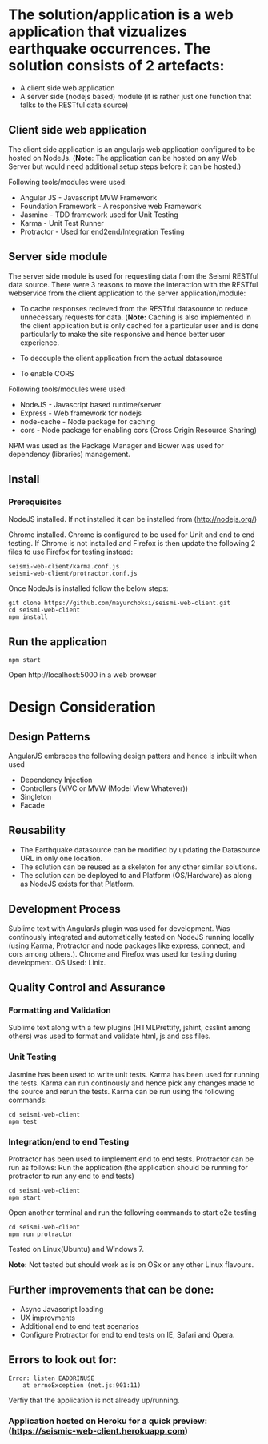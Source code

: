 # The solution/application is a web application that vizualizes earthquake occurrences. The solution consists of 2 artefacts:
* A client side web application
* A server side (nodejs based) module (it is rather just one function that talks to the RESTful data source)

## Client side web application

The client side application is an angularjs web application configured to be hosted on NodeJs. 
(**Note**: The application can be hosted on any Web Server but would need additional setup steps before it can be hosted.)

Following tools/modules were used:

* Angular JS - Javascript MVW Framework
* Foundation Framework - A responsive web Framework
* Jasmine - TDD framework used for Unit Testing
* Karma - Unit Test Runner
* Protractor - Used for end2end/Integration Testing

## Server side module
The server side module is used for requesting data from the Seismi RESTful data source. 
There were 3 reasons to move the interaction with the RESTful webservice from the client application to the server application/module:

* To cache responses recieved from the RESTful datasource to reduce unnecessary requests for data. 
(**Note:** Caching is also implemented in the client application but is only cached for a particular user and is done particularly to make the site responsive and hence better user experience.

* To decouple the client application from the actual datasource
* To enable CORS

Following tools/modules were used:

* NodeJS - Javascript based runtime/server
* Express - Web framework for nodejs
* node-cache - Node package for caching
* cors - Node package for enabling cors (Cross Origin Resource Sharing) 

NPM was used as the Package Manager and Bower was used for dependency (libraries) management.

## Install

### Prerequisites
NodeJS installed. If not installed it can be installed from (http://nodejs.org/)

Chrome installed. Chrome is configured to be used for Unit and end to end testing. If Chrome is not installed and Firefox is then update the following 2 files to use Firefox for testing instead:
```
seismi-web-client/karma.conf.js
seismi-web-client/protractor.conf.js
```

Once NodeJs is installed follow the below steps:
```
git clone https://github.com/mayurchoksi/seismi-web-client.git
cd seismi-web-client
npm install
```

## Run the application
```
npm start
```
Open http://localhost:5000 in a web browser

# Design Consideration
## Design Patterns
AngularJS embraces the following design patters and hence is inbuilt when used

* Dependency Injection
* Controllers (MVC or MVW (Model View Whatever))
* Singleton
* Facade

## Reusability
* The Earthquake datasource can be modified by updating the Datasource URL in only one location.
* The solution can be reused as a skeleton for any other similar solutions.
* The solution can be deployed to and Platform (OS/Hardware) as along as NodeJS exists for that Platform.

## Development Process
Sublime text with AngularJs plugin was used for development. Was continously integrated and automatically tested on NodeJS running locally (using Karma, Protractor and node packages like express, connect, and cors among others.). Chrome and Firefox was used for testing during development. OS Used: Linix.

## Quality Control and Assurance
### Formatting and Validation
Sublime text along with a few plugins (HTMLPrettify, jshint, csslint among others) was used to format and validate html, js and css files.

### Unit Testing
Jasmine has been used to write unit tests. Karma has been used for running the tests. Karma can run continously and hence pick any changes made to the source and rerun the tests. Karma can be run using the following commands:

```
cd seismi-web-client
npm test
```
### Integration/end to end Testing
Protractor has been used to implement end to end tests. Protractor can be run as follows:
Run the application (the application should be running for protractor to run any end to end tests)

```
cd seismi-web-client
npm start
```

Open another terminal and run the following commands to start e2e testing

```
cd seismi-web-client
npm run protractor
```

Tested on Linux(Ubuntu) and Windows 7.

**Note:** Not tested but should work as is on OSx or any other Linux flavours.

## Further improvements that can be done:
* Async Javascript loading
* UX improvments
* Additional end to end test scenarios
* Configure Protractor for end to end tests on IE, Safari and Opera. 

## Errors to look out for:
```
Error: listen EADDRINUSE
    at errnoException (net.js:901:11)
```

Verfiy that the application is not already up/running.

### Application hosted on Heroku for a quick preview: (https://seismic-web-client.herokuapp.com)